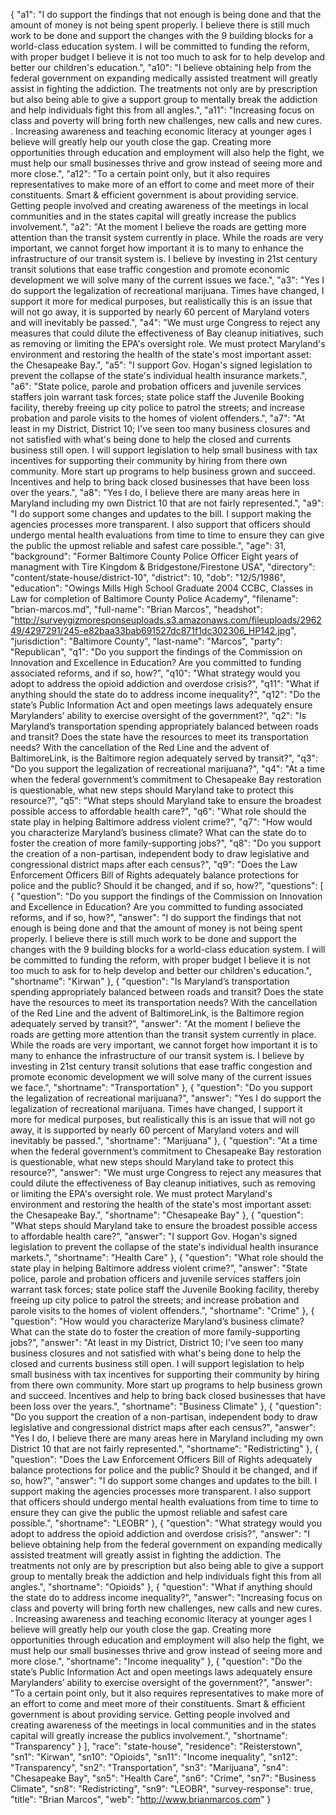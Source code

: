 {
  "a1": "I do support the findings that not enough is being done and that the amount of money is not being spent properly.  I believe there is still much work to be done and support the changes  with the 9 building blocks for a world-class education system. I will be committed to funding the reform, with proper budget I believe it is not too much to ask for to help develop and better our children's education.",
  "a10": "I believe obtaining help from the federal government on expanding medically assisted treatment will greatly assist in fighting the addiction.  The treatments not only are by prescription but also being able to give a support group to mentally break the addiction and help individuals fight this from all angles.",
  "a11": "Increasing focus on class and poverty will bring forth new challenges, new calls and new cures.   .  Increasing awareness and  teaching economic literacy at younger ages I believe will greatly help our youth close the gap.  Creating more opportunities through education and employment will also help the fight, we must help our small businesses thrive and grow instead of seeing more and more close.",
  "a12": "To a certain point only, but it also requires representatives to make more of an effort to come and meet more of their constituents.  Smart & efficient government is about providing service.  Getting people involved and creating awareness of the meetings in local communities and in the states capital will greatly increase the publics involvement.",
  "a2": "At the moment I believe the roads are getting more attention than the transit system currently in place.  While the roads are very important, we  cannot forget how important it is to many to enhance the infrastructure of our transit system is.  I believe by investing in 21st century transit solutions that ease traffic congestion and promote economic development we will solve many of the current issues we face.",
  "a3": "Yes I do support the legalization of recreational marijuana.  Times have changed, I support it more for medical purposes, but realistically this is an issue that will not go away, it is supported by nearly 60 percent of Maryland voters and will inevitably be passed.",
  "a4": "We must urge Congress to reject any measures that could dilute the effectiveness of Bay cleanup initiatives, such as removing or limiting the EPA's oversight role.  We must protect Maryland's environment and restoring the health of the state's most important asset: the Chesapeake Bay.",
  "a5": "I support Gov. Hogan's signed legislation to prevent the collapse of the state's individual health insurance markets.",
  "a6": "State police, parole and probation officers and juvenile services staffers join warrant task forces; state police staff the Juvenile Booking facility, thereby freeing up city police to patrol the streets; and increase probation and parole visits to the homes of violent offenders.",
  "a7": "At least in my District, District 10; I've seen too many business closures and not satisfied with what's being done to help the closed and currents business still open.  I will support legislation to help small business with tax incentives for supporting their community by hiring from there own community.  More start up programs to help business grown and succeed.  Incentives and help to bring back closed businesses that have been loss over the years.",
  "a8": "Yes I do, I believe there are many areas here in Maryland including my own District 10 that are not fairly represented.",
  "a9": "I do support some changes and updates to the bill.   I support making the agencies processes more transparent.  I also support that officers should undergo mental health evaluations from time to time to ensure they can give the public the upmost reliable and safest care possible.",
  "age": 31,
  "background": "Former Baltimore County Police Officer Eight years of managment with Tire Kingdom & Bridgestone/Firestone USA",
  "directory": "content/state-house/district-10",
  "district": 10,
  "dob": "12/5/1986",
  "education": "Owings Mills High School Graduate 2004 CCBC, Classes in Law for completion of Baltimore County Police Academy",
  "filename": "brian-marcos.md",
  "full-name": "Brian Marcos",
  "headshot": "http://surveygizmoresponseuploads.s3.amazonaws.com/fileuploads/296249/4297291/245-e82baa33bab691527dc871f1dc302306_HP142.jpg",
  "jurisdiction": "Baltimore County",
  "last-name": "Marcos",
  "party": "Republican",
  "q1": "Do you support the findings of the Commission on Innovation and Excellence in Education? Are you committed to funding associated reforms, and if so, how?",
  "q10": "What strategy would you adopt to address the opioid addiction and overdose crisis?",
  "q11": "What if anything should the state do to address income inequality?",
  "q12": "Do the state’s Public Information Act and open meetings laws adequately ensure Marylanders’ ability to exercise oversight of the government?",
  "q2": "Is Maryland’s transportation spending appropriately balanced between roads and transit? Does the state have the resources to meet its transportation needs? With the cancellation of the Red Line and the advent of BaltimoreLink, is the Baltimore region adequately served by transit?",
  "q3": "Do you support the legalization of recreational marijuana?",
  "q4": "At a time when the federal government’s commitment to Chesapeake Bay restoration is questionable, what new steps should Maryland take to protect this resource?",
  "q5": "What steps should Maryland take to ensure the broadest possible access to affordable health care?",
  "q6": "What role should the state play in helping Baltimore address violent crime?",
  "q7": "How would you characterize Maryland’s business climate? What can the state do to foster the creation of more family-supporting jobs?",
  "q8": "Do you support the creation of a non-partisan, independent body to draw legislative and congressional district maps after each census?",
  "q9": "Does the Law Enforcement Officers Bill of Rights adequately balance protections for police and the public? Should it be changed, and if so, how?",
  "questions": [
    {
      "question": "Do you support the findings of the Commission on Innovation and Excellence in Education? Are you committed to funding associated reforms, and if so, how?",
      "answer": "I do support the findings that not enough is being done and that the amount of money is not being spent properly.  I believe there is still much work to be done and support the changes  with the 9 building blocks for a world-class education system. I will be committed to funding the reform, with proper budget I believe it is not too much to ask for to help develop and better our children's education.",
      "shortname": "Kirwan"
    },
    {
      "question": "Is Maryland’s transportation spending appropriately balanced between roads and transit? Does the state have the resources to meet its transportation needs? With the cancellation of the Red Line and the advent of BaltimoreLink, is the Baltimore region adequately served by transit?",
      "answer": "At the moment I believe the roads are getting more attention than the transit system currently in place.  While the roads are very important, we  cannot forget how important it is to many to enhance the infrastructure of our transit system is.  I believe by investing in 21st century transit solutions that ease traffic congestion and promote economic development we will solve many of the current issues we face.",
      "shortname": "Transportation"
    },
    {
      "question": "Do you support the legalization of recreational marijuana?",
      "answer": "Yes I do support the legalization of recreational marijuana.  Times have changed, I support it more for medical purposes, but realistically this is an issue that will not go away, it is supported by nearly 60 percent of Maryland voters and will inevitably be passed.",
      "shortname": "Marijuana"
    },
    {
      "question": "At a time when the federal government’s commitment to Chesapeake Bay restoration is questionable, what new steps should Maryland take to protect this resource?",
      "answer": "We must urge Congress to reject any measures that could dilute the effectiveness of Bay cleanup initiatives, such as removing or limiting the EPA's oversight role.  We must protect Maryland's environment and restoring the health of the state's most important asset: the Chesapeake Bay.",
      "shortname": "Chesapeake Bay"
    },
    {
      "question": "What steps should Maryland take to ensure the broadest possible access to affordable health care?",
      "answer": "I support Gov. Hogan's signed legislation to prevent the collapse of the state's individual health insurance markets.",
      "shortname": "Health Care"
    },
    {
      "question": "What role should the state play in helping Baltimore address violent crime?",
      "answer": "State police, parole and probation officers and juvenile services staffers join warrant task forces; state police staff the Juvenile Booking facility, thereby freeing up city police to patrol the streets; and increase probation and parole visits to the homes of violent offenders.",
      "shortname": "Crime"
    },
    {
      "question": "How would you characterize Maryland’s business climate? What can the state do to foster the creation of more family-supporting jobs?",
      "answer": "At least in my District, District 10; I've seen too many business closures and not satisfied with what's being done to help the closed and currents business still open.  I will support legislation to help small business with tax incentives for supporting their community by hiring from there own community.  More start up programs to help business grown and succeed.  Incentives and help to bring back closed businesses that have been loss over the years.",
      "shortname": "Business Climate"
    },
    {
      "question": "Do you support the creation of a non-partisan, independent body to draw legislative and congressional district maps after each census?",
      "answer": "Yes I do, I believe there are many areas here in Maryland including my own District 10 that are not fairly represented.",
      "shortname": "Redistricting"
    },
    {
      "question": "Does the Law Enforcement Officers Bill of Rights adequately balance protections for police and the public? Should it be changed, and if so, how?",
      "answer": "I do support some changes and updates to the bill.   I support making the agencies processes more transparent.  I also support that officers should undergo mental health evaluations from time to time to ensure they can give the public the upmost reliable and safest care possible.",
      "shortname": "LEOBR"
    },
    {
      "question": "What strategy would you adopt to address the opioid addiction and overdose crisis?",
      "answer": "I believe obtaining help from the federal government on expanding medically assisted treatment will greatly assist in fighting the addiction.  The treatments not only are by prescription but also being able to give a support group to mentally break the addiction and help individuals fight this from all angles.",
      "shortname": "Opioids"
    },
    {
      "question": "What if anything should the state do to address income inequality?",
      "answer": "Increasing focus on class and poverty will bring forth new challenges, new calls and new cures.   .  Increasing awareness and  teaching economic literacy at younger ages I believe will greatly help our youth close the gap.  Creating more opportunities through education and employment will also help the fight, we must help our small businesses thrive and grow instead of seeing more and more close.",
      "shortname": "Income inequality"
    },
    {
      "question": "Do the state’s Public Information Act and open meetings laws adequately ensure Marylanders’ ability to exercise oversight of the government?",
      "answer": "To a certain point only, but it also requires representatives to make more of an effort to come and meet more of their constituents.  Smart & efficient government is about providing service.  Getting people involved and creating awareness of the meetings in local communities and in the states capital will greatly increase the publics involvement.",
      "shortname": "Transparency"
    }
  ],
  "race": "state-house",
  "residence": "Reisterstown",
  "sn1": "Kirwan",
  "sn10": "Opioids",
  "sn11": "Income inequality",
  "sn12": "Transparency",
  "sn2": "Transportation",
  "sn3": "Marijuana",
  "sn4": "Chesapeake Bay",
  "sn5": "Health Care",
  "sn6": "Crime",
  "sn7": "Business Climate",
  "sn8": "Redistricting",
  "sn9": "LEOBR",
  "survey-response": true,
  "title": "Brian Marcos",
  "web": "http://www.brianmarcos.com"
}
